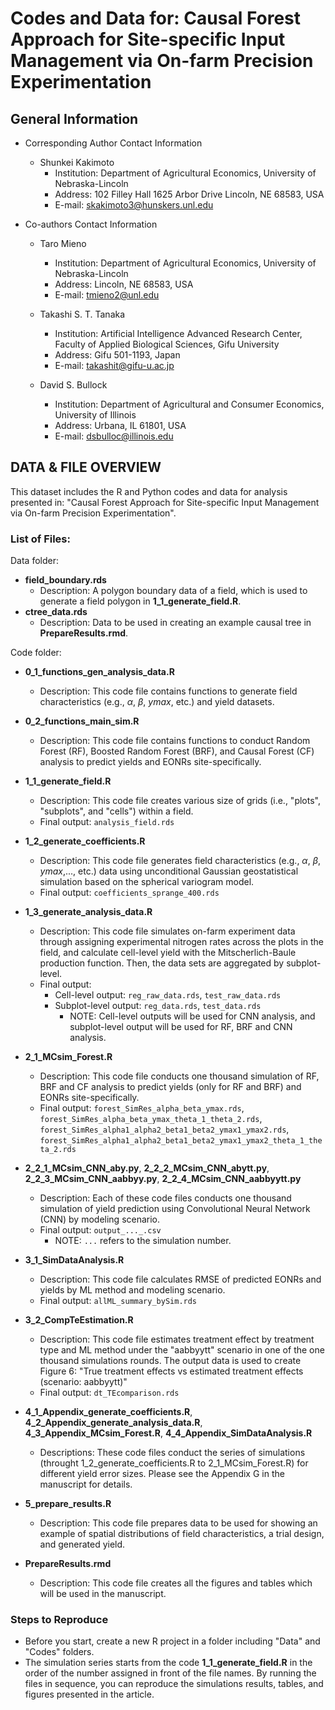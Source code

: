 # **Codes and Data for: Causal Forest Approach for Site-specific Input Management via On-farm Precision Experimentation**

## General Information
+ Corresponding Author Contact Information
	* Shunkei Kakimoto
		- Institution: Department of Agricultural Economics, University of Nebraska-Lincoln
		- Address: 102 Filley Hall 1625 Arbor Drive Lincoln, NE 68583, USA 
		- E-mail: skakimoto3@hunskers.unl.edu

+ Co-authors Contact Information
	* Taro Mieno
		- Institution: Department of Agricultural Economics, University of Nebraska-Lincoln
		- Address: Lincoln, NE 68583, USA
		- E-mail: tmieno2@unl.edu
	
	* Takashi S. T. Tanaka
		- Institution: Artificial Intelligence Advanced Research Center, Faculty of Applied Biological Sciences, Gifu University
		- Address: Gifu 501-1193, Japan
		- E-mail: takashit@gifu-u.ac.jp
	
	* David S. Bullock
		- Institution: Department of Agricultural and Consumer Economics, University of Illinois
		- Address: Urbana, IL 61801, USA
		- E-mail: dsbulloc@illinois.edu


## DATA & FILE OVERVIEW

This dataset includes the R and Python codes and data for analysis presented in: "Causal Forest Approach for Site-specific Input Management via On-farm Precision Experimentation". 

### List of Files:
Data folder:
+ **field_boundary.rds**
	* Description: A polygon boundary data of a field, which is used to generate a field polygon in **1\_1\_generate\_field.R**. 
+ **ctree_data.rds**
	* Description: Data to be used in creating an example causal tree in **PrepareResults.rmd**.

Code folder:
+ **0\_1\_functions\_gen\_analysis\_data.R**
	* Description: This code file contains functions to generate field characteristics (e.g., *α*, *β*, *ymax*, etc.) and yield datasets.

+ **0\_2\_functions\_main\_sim.R**
	* Description: This code file contains functions to conduct Random Forest (RF), Boosted Random Forest (BRF), and Causal Forest (CF) analysis to predict yields and EONRs site-specifically.

+ **1\_1\_generate_field.R**
	* Description: This code file creates various size of grids (i.e., "plots", "subplots", and "cells") within a field.
	* Final output: `analysis_field.rds`

+ **1\_2\_generate\_coefficients.R**
	* Description: This code file generates field characteristics (e.g., *α*, *β*, *ymax*,..., etc.) data using unconditional Gaussian geostatistical simulation based on the spherical variogram model.
	* Final output: `coefficients_sprange_400.rds`

+ **1\_3\_generate\_analysis\_data.R**
	* Description: This code file simulates on-farm experiment data through assigning experimental nitrogen rates across the plots in the field, and calculate cell-level yield with the Mitscherlich-Baule production function. Then, the data sets are aggregated by subplot-level. 
	* Final output: 
		- Cell-level output: `reg_raw_data.rds`, `test_raw_data.rds`
		- Subplot-level output: `reg_data.rds`, `test_data.rds`
			+ NOTE: Cell-level outputs will be used for CNN analysis, and subplot-level output will be used for RF, BRF and CNN analysis. 

+ **2\_1\_MCsim\_Forest.R**
	* Description: This code file conducts one thousand simulation of RF, BRF and CF analysis to predict yields (only for RF and BRF) and EONRs site-specifically. 
	* Final output: `forest_SimRes_alpha_beta_ymax.rds`, `forest_SimRes_alpha_beta_ymax_theta_1_theta_2.rds`, `forest_SimRes_alpha1_alpha2_beta1_beta2_ymax1_ymax2.rds`, `forest_SimRes_alpha1_alpha2_beta1_beta2_ymax1_ymax2_theta_1_theta_2.rds`

+ **2\_2\_1\_MCsim\_CNN\_aby.py**, **2\_2\_2\_MCsim\_CNN\_abytt.py**, **2\_2\_3\_MCsim\_CNN\_aabbyy.py**, **2\_2\_4\_MCsim\_CNN\_aabbyytt.py**
	* Description: Each of these code files conducts one thousand simulation of yield prediction using Convolutional Neural Network (CNN) by modeling scenario. 
	* Final output: `output_..._.csv` 
		- NOTE: `...` refers to the simulation number. 

+ **3\_1\_SimDataAnalysis.R**
	* Description: This code file calculates RMSE of predicted EONRs and yields by ML method and modeling scenario. 
	* Final output: `allML_summary_bySim.rds`

+ **3\_2\_CompTeEstimation.R**
	* Description: This code file estimates treatment effect by treatment type and ML method under the "aabbyytt" scenario in one of the one thousand simulations rounds. The output data is used to create Figure 6: "True treatment effects vs estimated treatment effects (scenario: aabbyytt)"
	* Final output: `dt_TEcomparison.rds`

+ **4\_1\_Appendix\_generate\_coefficients.R**, **4\_2\_Appendix\_generate\_analysis\_data.R**, **4\_3\_Appendix\_MCsim\_Forest.R**, **4\_4\_Appendix\_SimDataAnalysis.R**
	* Descriptions: These code files conduct the series of simulations (throught 1\_2\_generate\_coefficients.R to 2\_1\_MCsim\_Forest.R) for different yield error sizes. Please see the Appendix G in the manuscript for details.

+ **5\_prepare\_results.R**
	* Description: This code file prepares data to be used for showing an example of spatial distributions of field characteristics, a trial design, and generated yield. 

+ **PrepareResults.rmd**
	* Description: This code file creates all the figures and tables which will be used in the manuscript. 


### Steps to Reproduce
+ Before you start, create a new R project in a folder including "Data" and "Codes" folders. 
+ The simulation series starts from the code **1\_1\_generate_field.R** in the order of the number assigned in front of the file names. By running the files in sequence, you can reproduce the simulations results, tables, and figures presented in the article.
